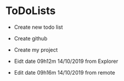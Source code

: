 # ToDoLists

- Create new todo list
- Create github
- Create my project

- Eidt date 09h12m 14/10/2019 from Explorer

- Edit date 09h16m 14/10/2019 from remote
